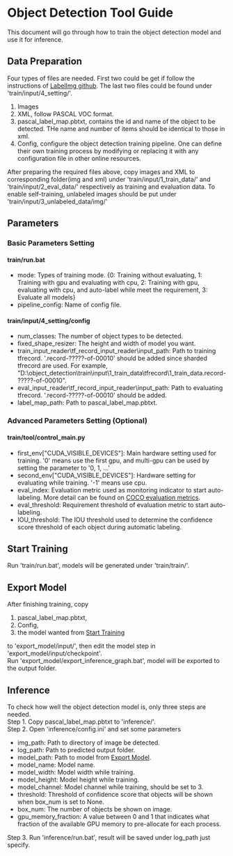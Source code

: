 # Object Detection Tool Guide
This document will go through how to train the object detection model and use it for inference.

## Data Preparation
Four types of files are needed. First two could be get if follow the instructions of [LabelImg github](https://github.com/tzutalin/labelImg). The last two files could be found under 'train/input/4_setting/'.
1. Images
2. XML, follow PASCAL VOC format.
3. pascal_label_map.pbtxt, contains the id and name of the object to be detected. THe name and number of items should be identical to those in xml.
4. Config, configure the object detection training pipeline. One can define their own training process by modifying or replacing it with any configuration file in other online resources.

After preparing the required files above, copy images and XML to corresponding folder(img and xml) under 'train/input/1_train_data/' and 'train/input/2_eval_data/' respectively as training and evaluation data. 
To enable self-training, unlabeled images should be put under 'train/input/3_unlabeled_data/img/'


## Parameters
### Basic Parameters Setting
#### train/run.bat
* mode: Types of training mode. {0: Training without evaluating, 1: Training with gpu and evaluating with cpu, 2: Training with gpu, evaluating with cpu, and auto-label while meet the requirement, 3: Evaluate all models}
* pipeline_config: Name of config file.

#### train/input/4_setting/config
* num_classes: The number of object types to be detected.
* fixed_shape_resizer: The height and width of model you want.
* train_input_reader\tf_record_input_reader\input_path: Path to training tfrecord. '.record-?????-of-00010' should be added since sharded tfrecord are used. For example, "D:\\object_detection\\train\\input\\1_train_data\\tfrecord\\1_train_data.record-?????-of-00010". 
* eval_input_reader\tf_record_input_reader\input_path: Path to evaluating tfrecord. '.record-?????-of-00010' should be added.
* label_map_path: Path to pascal_label_map.pbtxt.


### Advanced Parameters Setting (Optional)
#### train/tool/control_main.py
* first_env["CUDA_VISIBLE_DEVICES"]: Main hardware setting used for training. '0' means use the first gpu, and multi-gpu can be used by setting the parameter to '0, 1, ...'
* second_env["CUDA_VISIBLE_DEVICES"]: Hardware setting for evaluating while training. '-1' means use cpu.
* eval_index: Evaluation metric used as monitoring indicator to start auto-labeling. More detail can be found on [COCO evaluation metrics](https://cocodataset.org/#detection-eval).
* eval_threshold: Requirement threshold of evaluation metric to start auto-labeling.
* IOU_threshold: The IOU threshold used to determine the confidence score threshold of each object during automatic labeling.

## Start Training
Run 'train/run.bat', models will be generated under 'train/train/'.

## Export Model
After finishing training, copy  
1. pascal_label_map.pbtxt,  
2. Config,  
3. the model wanted from [Start Training](#start-training)

to 'export_model/input/', then edit the model step in 'export_model/input/checkpoint'.  
Run 'export_model/export_inference_graph.bat', model will be exported to the output folder.

## Inference
To check how well the object detection model is, only three steps are needed.  
Step 1. Copy pascal_label_map.pbtxt to 'inference/'.  
Step 2. Open 'inference/config.ini' and set some parameters
* img_path: Path to directory of image be detected.
* log_path: Path to predicted output folder.
* model_path: Path to model from [Export Model](#export-model).
* model_name: Model name.
* model_width: Model width while training.
* model_height: Model height while training.
* model_channel: Model channel while training, should be set to 3.
* threshold: Threshold of confidence score that objects will be shown when box_num is set to None.
* box_num: The number of objects be shown on image.
* gpu_memory_fraction: A value between 0 and 1 that indicates what fraction of the available GPU memory to pre-allocate for each process.

Step 3. Run 'inference/run.bat', result will be saved under log_path just specify.

